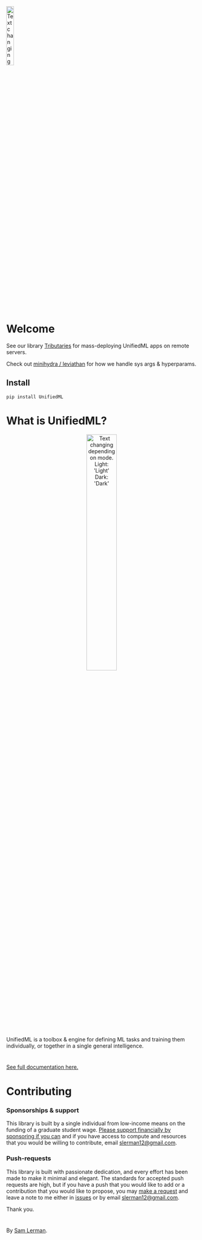 <picture>
  <source width="20%" media="(prefers-color-scheme: dark)" srcset="https://github.com/AGI-init/Assets/assets/92597756/e411328b-a51a-416c-ba97-7b7939ec3351">
  <img width="20%" alt="Text changing depending on mode. Light: 'Light' Dark: 'Dark'" src="https://github.com/AGI-init/Assets/assets/92597756/f3df44c8-b989-4951-9443-d2b4203b5c4e">
<br><br>
</picture>

# Welcome

See our library [Tributaries](../../tributaries-ml/src/tributaries) for mass-deploying UnifiedML apps on remote servers.

Check out [minihydra / leviathan](../../minihydra/src/minihydra) for how we handle sys args & hyperparams.

## Install

```console
pip install UnifiedML
```

# What is UnifiedML?

<p align="center">
<a href="https://github.com/AGI-init/Assets/assets/92597756/d92e6b3f-9625-427c-87ef-909b3ec40f08">
<picture>
  <source width="40%" media="(prefers-color-scheme: dark)" srcset="https://github.com/AGI-init/Assets/assets/92597756/f8b74f97-7a5a-4643-b08d-a23f8305b5b8">
  <img width="40%" alt="Text changing depending on mode. Light: 'Light' Dark: 'Dark'" src="https://github.com/AGI-init/Assets/assets/92597756/d92e6b3f-9625-427c-87ef-909b3ec40f08">
<br><br>
</picture>
</a>
</p>

UnifiedML is a toolbox & engine for defining ML tasks and training them individually, or together in a single general intelligence.

#

[See full documentation here.](https://slerman12.github.io/Docs/)

[//]: # (---)

[//]: # (> This work is an effort to create the best of all worlds in ML: accelerated, accessible and easy, state of the art, and general, to meet every ML need and then some. The purpose of a generalist agent is reflected by the expression "to be greater than the sum of parts". For each task in a pool of learnable tasks, a singular agent may learn to better generalize not just on each one individually[1^], but on altogether new tasks[^2] due to the generalization of their inter-related and transferable knowledge-components. In the future, this library will be the easiest way to reproduce ML feats like [Imagen]&#40;&#41; and [Stable Diffusion]&#40;&#41;, not to mention [GATO]&#40;&#41;. In the meantime, I ask for you to [sponsor]&#40;&#41; this work and help in any way to provide me compute and resources and support for realizing the full potential of this "library". UnifiedML is much more than a library.)

[//]: # (### Projects built with UnifiedML)

[//]: # ()
[//]: # (- [X-ray Diffraction Pattern Images]&#40;&#41;)

[//]: # (- [Self-Meta Learners]&#40;&#41;)

[//]: # ()
[//]: # (### Examples)

[//]: # ()
[//]: # (- [\<links to docs\>]&#40;&#41;)

[//]: # (Pure-code examples that just import the relevant envs, etc. with plots, maybe an Examples dir? Or just docs)

# Contributing

### Sponsorships & support

This library is built by a single individual from low-income means on the funding of a graduate student wage. [Please support financially by sponsoring if you can]()  and if you have access to compute and resources that you would be willing to contribute, email [slerman12@gmail.com]().

### Push-requests

This library is built with passionate dedication, and every effort has been made to make it minimal and elegant. The standards for accepted push requests are high, but if you have a push that you would like to add or a contribution that you would like to propose, you may [make a request]() and leave a note to me either in [issues]() or by email [slerman12@gmail.com]().

Thank you.

#

By [Sam Lerman](https://www.github.com/slerman12).
